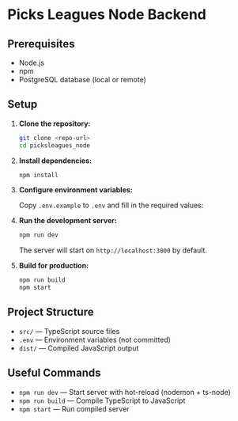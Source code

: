 # Picks Leagues Node Backend

## Prerequisites

- Node.js
- npm
- PostgreSQL database (local or remote)

## Setup

1. **Clone the repository:**

   ```sh
   git clone <repo-url>
   cd picksleagues_node
   ```

2. **Install dependencies:**

   ```sh
   npm install
   ```

3. **Configure environment variables:**

   Copy `.env.example` to `.env` and fill in the required values:

4. **Run the development server:**

   ```sh
   npm run dev
   ```

   The server will start on `http://localhost:3000` by default.

5. **Build for production:**
   ```sh
   npm run build
   npm start
   ```

## Project Structure

- `src/` — TypeScript source files
- `.env` — Environment variables (not committed)
- `dist/` — Compiled JavaScript output

## Useful Commands

- `npm run dev` — Start server with hot-reload (nodemon + ts-node)
- `npm run build` — Compile TypeScript to JavaScript
- `npm start` — Run compiled server
